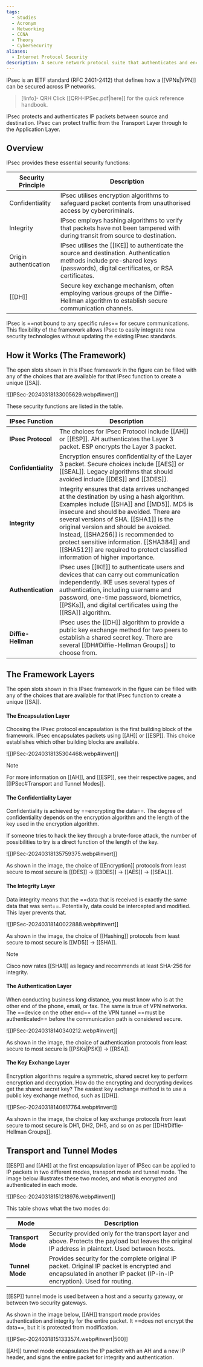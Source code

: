 ```yaml
---
tags:
  - Studies
  - Acronym
  - Networking
  - CCNA
  - Theory
  - CyberSecurity
aliases:
  - Internet Protocol Security
description: A secure network protocol suite that authenticates and encrypts packets of data to provide secure encrypted communication over a network.
---
```

IPsec is an IETF standard (RFC 2401-2412) that defines how a [[VPNs|VPN]] can be secured across IP networks. 

> [!info]- QRH
> Click [[QRH-IPSec.pdf|here]] for the quick reference handbook.

IPsec protects and authenticates IP packets between source and destination. IPsec can protect traffic from the Transport Layer through to the Application Layer.

## Overview

IPsec provides these essential security functions:

| Security Principle    | Description                                                                                                                                                                   |
| --------------------- | ----------------------------------------------------------------------------------------------------------------------------------------------------------------------------- |
| Confidentiality       | IPsec utilises encryption algorithms to safeguard packet contents from unauthorised access by cybercriminals.                                                                 |
| Integrity             | IPsec employs hashing algorithms to verify that packets have not been tampered with during transit from source to destination.                                                |
| Origin authentication | IPsec utilises the [[IKE]] to authenticate the source and destination. Authentication methods include pre-shared keys (passwords), digital certificates, or RSA certificates. |
| [[DH]]                | Secure key exchange mechanism, often employing various groups of the Diffie-Hellman algorithm to establish secure communication channels.                                     |

IPsec is ==not bound to any specific rules== for secure communications. This flexibility of the framework allows IPsec to easily integrate new security technologies without updating the existing IPsec standards.

## How it Works (The Framework)

The open slots shown in this IPsec framework in the figure can be filled with any of the choices that are available for that IPsec function to create a unique [[SA]].

![[IPSec-20240318133005629.webp#invert]]

These security functions are listed in the table.

| **IPsec Function**  | **Description**                                                                                                                                                                                                                                                                                                                                                                                                                         |
| ------------------- | --------------------------------------------------------------------------------------------------------------------------------------------------------------------------------------------------------------------------------------------------------------------------------------------------------------------------------------------------------------------------------------------------------------------------------------- |
| **IPsec Protocol**  | The choices for IPsec Protocol include [[AH]] or [[ESP]]. AH authenticates the Layer 3 packet. ESP encrypts the Layer 3 packet.                                                                                                                                                                                                                                                                                                         |
| **Confidentiality** | Encryption ensures confidentiality of the Layer 3 packet. Secure choices include [[AES]] or [[SEAL]]. Legacy algorithms that should avoided include [[DES]] and [[3DES]].                                                                                                                                                                                                                                                               |
| **Integrity**       | Integrity ensures that data arrives unchanged at the destination by using a hash algorithm. Examples include [[SHA]] and [[MD5]]. MD5 is insecure and should be avoided. There are several versions of SHA. [[SHA1]] is the original version and should be avoided. Instead, [[SHA256]] is recommended to protect sensitive information. [[SHA384]] and [[SHA512]] are required to protect classified information of higher importance. |
| **Authentication**  | IPsec uses [[IKE]] to authenticate users and devices that can carry out communication independently. IKE uses several types of authentication, including username and password, one-time password, biometrics, [[PSKs]], and digital certificates using the [[RSA]] algorithm.                                                                                                                                                          |
| **Diffie-Hellman**  | IPsec uses the [[DH]] algorithm to provide a public key exchange method for two peers to establish a shared secret key. There are several [[DH#Diffie-Hellman Groups]] to choose from.                                                                                                                                                                                                                                                  |

## The Framework Layers

The open slots shown in this IPsec framework in the figure can be filled with any of the choices that are available for that IPsec function to create a unique [[SA]].

#### The Encapsulation Layer

Choosing the IPsec protocol encapsulation is the first building block of the framework. IPsec encapsulates packets using [[AH]] or [[ESP]]. This choice establishes which other building blocks are available.

![[IPSec-20240318135304468.webp#invert]]

> [!note]
> For more information on [[AH]], and [[ESP]], see their respective pages, and [[IPSec#Transport and Tunnel Modes]].

#### The Confidentiality Layer

Confidentiality is achieved by ==encrypting the data==. The degree of confidentiality depends on the encryption algorithm and the length of the key used in the encryption algorithm. 

If someone tries to hack the key through a brute-force attack, the number of possibilities to try is a direct function of the length of the key.

![[IPSec-20240318135759375.webp#invert]]

As shown in the image, the choice of [[Encryption]] protocols from least secure to most secure is [[DES]] -> [[3DES]] -> [[AES]] -> [[SEAL]].

#### The Integrity Layer

Data integrity means that the ==data that is received is exactly the same data that was sent==. Potentially, data could be intercepted and modified. This layer prevents that.

![[IPSec-20240318140022888.webp#invert]]

As shown in the image, the choice of [[Hashing]] protocols from least secure to most secure is [[MD5]] -> [[SHA]].

> [!note]
> Cisco now rates [[SHA1]] as legacy and recommends at least SHA-256 for integrity.

#### The Authentication Layer

When conducting business long distance, you must know who is at the other end of the phone, email, or fax. The same is true of VPN networks. The ==device on the other end== of the VPN tunnel ==must be authenticated== before the communication path is considered secure.

![[IPSec-20240318140340212.webp#invert]]

As shown in the image, the choice of authentication protocols from least secure to most secure is [[PSKs|PSK]] -> [[RSA]].

#### The Key Exchange Layer

Encryption algorithms require a symmetric, shared secret key to perform encryption and decryption. How do the encrypting and decrypting devices get the shared secret key? The easiest key exchange method is to use a public key exchange method, such as [[DH]].

![[IPSec-20240318140617764.webp#invert]]

As shown in the image, the choice of key exchange protocols from least secure to most secure is DH1, DH2, DH5, and so on as per [[DH#Diffie-Hellman Groups]].

## Transport and Tunnel Modes

[[ESP]] and [[AH]] at the first encapsulation layer of IPSec can be applied to IP packets in two different modes, transport mode and tunnel mode. The image below illustrates these two modes, and what is encrypted and authenticated in each mode.

![[IPSec-20240318151218976.webp#invert]]

This table shows what the two modes do:

| Mode               | Description                                                                                                                                                           |
| ------------------ | --------------------------------------------------------------------------------------------------------------------------------------------------------------------- |
| **Transport Mode** | Security provided only for the transport layer and above. Protects the payload but leaves the original IP address in plaintext. Used between hosts.                   |
| **Tunnel Mode**    | Provides security for the complete original IP packet. Original IP packet is encrypted and encapsulated in another IP packet (IP-in-IP encryption). Used for routing. |

[[ESP]] tunnel mode is used between a host and a security gateway, or between two security gateways.

As shown in the image below, [[AH]] transport mode provides authentication and integrity for the entire packet. It ==does not encrypt the data==, but it is protected from modification.

![[IPSec-20240318151333574.webp#invert|500]]

[[AH]] tunnel mode encapsulates the IP packet with an AH and a new IP header, and signs the entire packet for integrity and authentication.